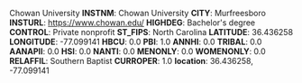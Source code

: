 
Chowan University
**INSTNM**: Chowan University 
**CITY**: Murfreesboro 
**INSTURL**: https://www.chowan.edu/ 
**HIGHDEG**: Bachelor's degree 
**CONTROL**: Private nonprofit 
**ST_FIPS**: North Carolina 
**LATITUDE**: 36.436258 
**LONGITUDE**: -77.099141 
**HBCU**: 0.0 
**PBI**: 1.0 
**ANNHI**: 0.0 
**TRIBAL**: 0.0 
**AANAPII**: 0.0 
**HSI**: 0.0 
**NANTI**: 0.0 
**MENONLY**: 0.0 
**WOMENONLY**: 0.0 
**RELAFFIL**: Southern Baptist 
**CURROPER**: 1.0 
**location**: 36.436258, -77.099141 
